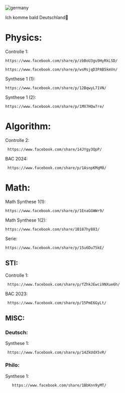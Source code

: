 ![germany](https://github.com/user-attachments/assets/23c9345a-92f6-4d5a-9cd3-500ace886d53)

Ich komme bald Deutschland🥰

# Physics:
  Controlle 1: 
  
    https://www.facebook.com/share/p/zbBoU3gu9HyRkLSD/
    
    https://www.facebook.com/share/p/wsMsjqD3PAB5kmVn/

  Synthese 1 (1): 
    
    https://www.facebook.com/share/p/12BqwyL71VN/
  Synthese 1 (2): 
  
    https://www.facebook.com/share/p/1MX7HQw7re/
    
# Algorithm:
   Controlle 2: 
   
     https://www.facebook.com/share/14JYgy3QpP/

   BAC 2024:
   
     https://www.facebook.com/share/p/1AsnpKMqM8/

# Math:
  Math Synthese 1(1): 
    
    https://www.facebook.com/share/p/1EnaGGWWr9/

  Math Synthese 1(2):

    https://www.facebook.com/share/1B187hy883/

  Serie:
   
    https://www.facebook.com/share/p/15u6Du75kE/

## STI:
 Controlle 1: 
     
     https://www.facebook.com/share/p/fZhkJEwci9NXue6h/
 BAC 2023: 
 
     https://www.facebook.com/share/p/15PmE6GyLt/

## MISC:
 ### Deutsch:
   Synthese 1:
   
     https://www.facebook.com/share/p/14ZkUdX5vR/

 ### Philo:
  Synthese 1: 
   
       https://www.facebook.com/share/1BbKnn9yMT/

